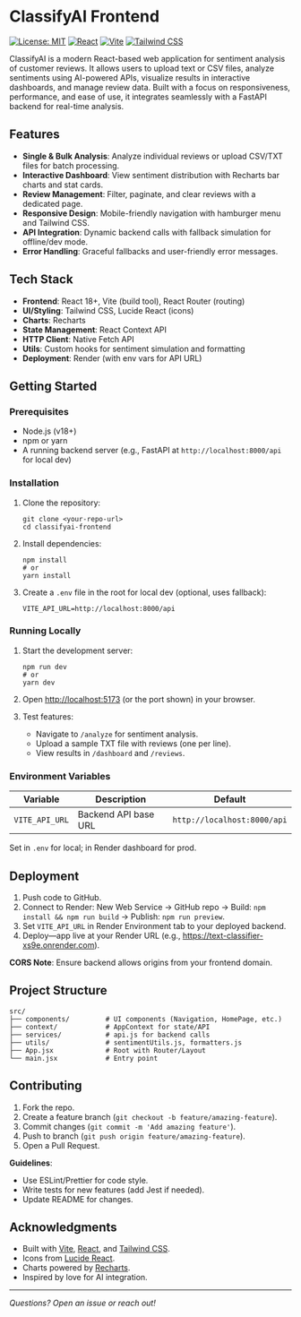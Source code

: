 # ClassifyAI Frontend

[![License: MIT](https://img.shields.io/badge/License-MIT-yellow.svg)](https://opensource.org/licenses/MIT)
[![React](https://img.shields.io/badge/React-18.x-blue)](https://reactjs.org/)
[![Vite](https://img.shields.io/badge/Vite-5.x-orange)](https://vitejs.dev/)
[![Tailwind CSS](https://img.shields.io/badge/Tailwind%20CSS-3.x-blueviolet)](https://tailwindcss.com/)

ClassifyAI is a modern React-based web application for sentiment analysis of customer reviews. It allows users to upload text or CSV files, analyze sentiments using AI-powered APIs, visualize results in interactive dashboards, and manage review data. Built with a focus on responsiveness, performance, and ease of use, it integrates seamlessly with a FastAPI backend for real-time analysis.

## Features
- **Single & Bulk Analysis**: Analyze individual reviews or upload CSV/TXT files for batch processing.
- **Interactive Dashboard**: View sentiment distribution with Recharts bar charts and stat cards.
- **Review Management**: Filter, paginate, and clear reviews with a dedicated page.
- **Responsive Design**: Mobile-friendly navigation with hamburger menu and Tailwind CSS.
- **API Integration**: Dynamic backend calls with fallback simulation for offline/dev mode.
- **Error Handling**: Graceful fallbacks and user-friendly error messages.

## Tech Stack
- **Frontend**: React 18+, Vite (build tool), React Router (routing)
- **UI/Styling**: Tailwind CSS, Lucide React (icons)
- **Charts**: Recharts
- **State Management**: React Context API
- **HTTP Client**: Native Fetch API
- **Utils**: Custom hooks for sentiment simulation and formatting
- **Deployment**: Render (with env vars for API URL)

## Getting Started

### Prerequisites
- Node.js (v18+)
- npm or yarn
- A running backend server (e.g., FastAPI at `http://localhost:8000/api` for local dev)

### Installation
1. Clone the repository:
   ```
   git clone <your-repo-url>
   cd classifyai-frontend
   ```

2. Install dependencies:
   ```
   npm install
   # or
   yarn install
   ```

3. Create a `.env` file in the root for local dev (optional, uses fallback):
   ```
   VITE_API_URL=http://localhost:8000/api
   ```

### Running Locally
1. Start the development server:
   ```
   npm run dev
   # or
   yarn dev
   ```

2. Open [http://localhost:5173](http://localhost:5173) (or the port shown) in your browser.

3. Test features:
   - Navigate to `/analyze` for sentiment analysis.
   - Upload a sample TXT file with reviews (one per line).
   - View results in `/dashboard` and `/reviews`.

### Environment Variables
| Variable          | Description                          | Default                  |
|-------------------|--------------------------------------|--------------------------|
| `VITE_API_URL`    | Backend API base URL                 | `http://localhost:8000/api` |

Set in `.env` for local; in Render dashboard for prod.

## Deployment
1. Push code to GitHub.
2. Connect to Render: New Web Service → GitHub repo → Build: `npm install && npm run build` → Publish: `npm run preview`.
3. Set `VITE_API_URL` in Render Environment tab to your deployed backend.
4. Deploy—app live at your Render URL (e.g., https://text-classifier-xs9e.onrender.com).

**CORS Note**: Ensure backend allows origins from your frontend domain.

## Project Structure
```
src/
├── components/         # UI components (Navigation, HomePage, etc.)
├── context/            # AppContext for state/API
├── services/           # api.js for backend calls
├── utils/              # sentimentUtils.js, formatters.js
├── App.jsx             # Root with Router/Layout
└── main.jsx            # Entry point
```

## Contributing
1. Fork the repo.
2. Create a feature branch (`git checkout -b feature/amazing-feature`).
3. Commit changes (`git commit -m 'Add amazing feature'`).
4. Push to branch (`git push origin feature/amazing-feature`).
5. Open a Pull Request.

**Guidelines**:
- Use ESLint/Prettier for code style.
- Write tests for new features (add Jest if needed).
- Update README for changes.

## Acknowledgments
- Built with [Vite](https://vitejs.dev/), [React](https://reactjs.org/), and [Tailwind CSS](https://tailwindcss.com/).
- Icons from [Lucide React](https://lucide.dev/).
- Charts powered by [Recharts](https://recharts.org/).
- Inspired by love for AI integration.

---

*Questions? Open an issue or reach out!*